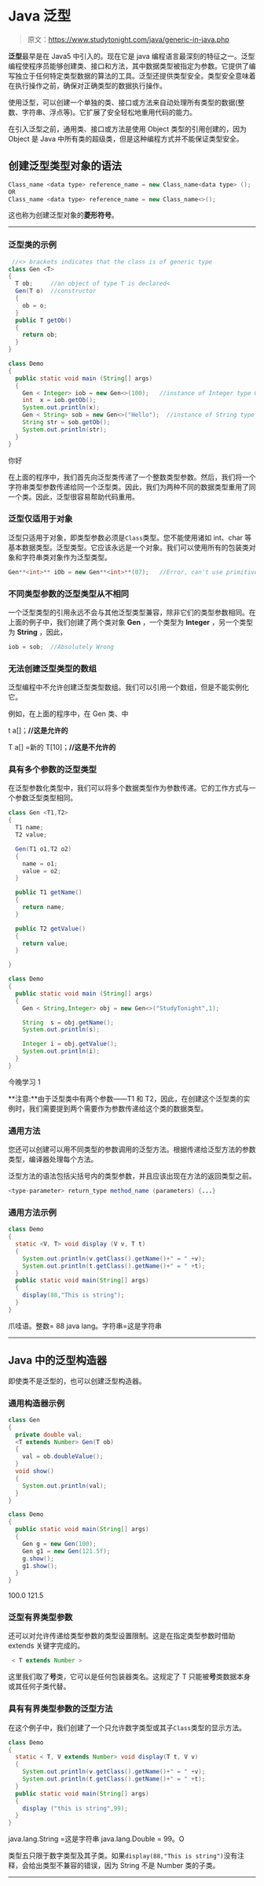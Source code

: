 # Java 泛型

> 原文：<https://www.studytonight.com/java/generic-in-java.php>

**泛型**最早是在 Java5 中引入的。现在它是 java 编程语言最深刻的特征之一。泛型编程使程序员能够创建类、接口和方法，其中数据类型被指定为参数。它提供了编写独立于任何特定类型数据的算法的工具。泛型还提供类型安全。类型安全意味着在执行操作之前，确保对正确类型的数据执行操作。

使用泛型，可以创建一个单独的类、接口或方法来自动处理所有类型的数据(整数、字符串、浮点等)。它扩展了安全轻松地重用代码的能力。

在引入泛型之前，通用类、接口或方法是使用 Object 类型的引用创建的，因为 Object 是 Java 中所有类的超级类，但是这种编程方式并不能保证类型安全。

## 创建泛型类型对象的语法

```java
Class_name <data type> reference_name = new Class_name<data type> ();
OR
Class_name <data type> reference_name = new Class_name<>();
```

这也称为创建泛型对象的**菱形符号**。

* * *

### 泛型类的示例

```java
 //<> brackets indicates that the class is of generic type
class Gen <T> 
{
  T ob;     //an object of type T is declared<
  Gen(T o)  //constructor
  {
    ob = o;
  }
  public T getOb()
  {
    return ob;
  }
}

class Demo
{
  public static void main (String[] args)
  {
    Gen < Integer> iob = new Gen<>(100);   //instance of Integer type Gen Class
    int  x = iob.getOb();
    System.out.println(x);
    Gen < String> sob = new Gen<>("Hello");  //instance of String type Gen Class
    String str = sob.getOb();
    System.out.println(str);
  }
} 
```

你好

在上面的程序中，我们首先向泛型类传递了一个整数类型参数。然后，我们将一个字符串类型参数传递给同一个泛型类。因此，我们为两种不同的数据类型重用了同一个类。因此，泛型很容易帮助代码重用。

### 泛型仅适用于对象

泛型只适用于对象，即类型参数必须是`Class`类型。您不能使用诸如 int、char 等基本数据类型。泛型类型。它应该永远是一个对象。我们可以使用所有的包装类对象和字符串类对象作为泛型类型。

```java
Gen**<int>** iOb = new Gen**<int>**(07);   //Error, can't use primitive type
```

### 不同类型参数的泛型类型从不相同

一个泛型类型的引用永远不会与其他泛型类型兼容，除非它们的类型参数相同。在上面的例子中，我们创建了两个类对象 **Gen** ，一个类型为 **Integer** ，另一个类型为 **String** ，因此，

```java
iob = sob;  //Absolutely Wrong
```

### 无法创建泛型类型的数组

泛型编程中不允许创建泛型类型数组。我们可以引用一个数组，但是不能实例化它。

例如，在上面的程序中，在 Gen 类<t>、</t>中

t a[]；**//这是允许的**

T a[] =新的 T[10]；**//这是不允许的**

### 具有多个参数的泛型类型

在泛型参数化类型中，我们可以将多个数据类型作为参数传递。它的工作方式与一个参数泛型类型相同。

```java
class Gen <T1,T2>
{
  T1 name;
  T2 value;

  Gen(T1 o1,T2 o2)
  {
    name = o1;
    value = o2;
  }

  public T1 getName()
  {
    return name;
  }

  public T2 getValue()
  {
    return value;
  }

}

class Demo
{
  public static void main (String[] args)
  {
    Gen < String,Integer> obj = new Gen<>("StudyTonight",1);

    String  s = obj.getName();
    System.out.println(s);

    Integer i = obj.getValue();
    System.out.println(i);
  }
} 
```

今晚学习 1

**注意:**由于泛型类中有两个参数——T1 和 T2，因此，在创建这个泛型类的实例时，我们需要提到两个需要作为参数传递给这个类的数据类型。

### 通用方法

您还可以创建可以用不同类型的参数调用的泛型方法。根据传递给泛型方法的参数类型，编译器处理每个方法。

泛型方法的语法包括尖括号内的类型参数，并且应该出现在方法的返回类型之前。

```java
<type-parameter> return_type method_name (parameters) {...}
```

### 通用方法示例

```java
class Demo
{
  static <V, T> void display (V v, T t)
  {
    System.out.println(v.getClass().getName()+" = " +v);
    System.out.println(t.getClass().getName()+" = " +t);
  }
  public static void main(String[] args)
  {
    display(88,"This is string");
  }
} 
```

爪哇语。整数= 88 java lang。字符串=这是字符串

* * *

## Java 中的泛型构造器

即使类不是泛型的，也可以创建泛型构造器。

### 通用构造器示例

```java
class Gen
{
  private double val;
  <T extends Number> Gen(T ob)
  {
    val = ob.doubleValue();
  }
  void show()
  {
    System.out.println(val);
  }
}

class Demo
{
  public static void main(String[] args)
  {
    Gen g = new Gen(100);
    Gen g1 = new Gen(121.5f);
    g.show();
    g1.show();
  }
} 
```

100.0 121.5

### 泛型有界类型参数

还可以对允许传递给类型参数的类型设置限制。这是在指定类型参数时借助 extends 关键字完成的。

```java
 < T extends Number >
```

这里我们取了**号**类，它可以是任何包装器类名。这规定了 T 只能被**号**类数据本身或其任何子类代替。

### 具有有界类型参数的泛型方法

在这个例子中，我们创建了一个只允许数字类型或其子`Class`类型的显示方法。

```java
class Demo
{
  static < T, V extends Number> void display(T t, V v)
  {
    System.out.println(v.getClass().getName()+" = " +v);
    System.out.println(t.getClass().getName()+" = " +t);
  }
  public static void main(String[] args)
  {
    display ("this is string",99);
  }
} 
```

java.lang.String =这是字符串 java.lang.Double = 99。O

类型五只限于数字类型及其子类。如果`display(88,"This is string")`没有注释，会给出类型不兼容的错误，因为 String 不是 Number 类的子类。

* * *